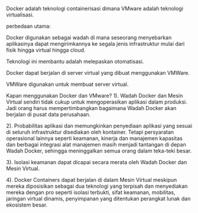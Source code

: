 Docker adalah teknologi containerisasi dimana VMware adalah teknologi virtualisasi.

perbedaan utama:

Docker digunakan sebagai wadah di mana seseorang menyebarkan aplikasinya dapat mengirimkannya ke segala jenis infrastruktur mulai dari fisik hingga virtual hingga cloud.

Teknologi ini membantu adalah melepaskan otomatisasi.

Docker dapat berjalan di server virtual yang dibuat menggunakan VMWare.

VMWare digunakan untuk membuat server virtual.


Kapan menggunakan Docker dan VMware?
1). Wadah Docker dan Mesin Virtual sendiri tidak cukup untuk mengoperasikan aplikasi dalam produksi. 
Jadi orang harus mempertimbangkan bagaimana Wadah Docker akan berjalan di pusat data perusahaan.

2). Probabilitas aplikasi dan memungkinkan penyediaan aplikasi yang sesuai di seluruh infrastruktur disediakan oleh kontainer. 
Tetapi persyaratan operasional lainnya seperti keamanan, kinerja dan manajemen kapasitas dan berbagai integrasi alat manajemen masih menjadi tantangan di depan Wadah Docker, sehingga meninggalkan semua orang dalam teka-teki besar.

3). Isolasi keamanan dapat dicapai secara merata oleh Wadah Docker dan Mesin Virtual.

4). Docker Containers dapat berjalan di dalam Mesin Virtual meskipun mereka diposisikan sebagai dua teknologi yang terpisah dan menyediakan 
mereka dengan pro seperti isolasi terbukti, sifat keamanan, mobilitas, jaringan virtual dinamis, penyimpanan yang ditentukan perangkat lunak dan ekosistem besar.
